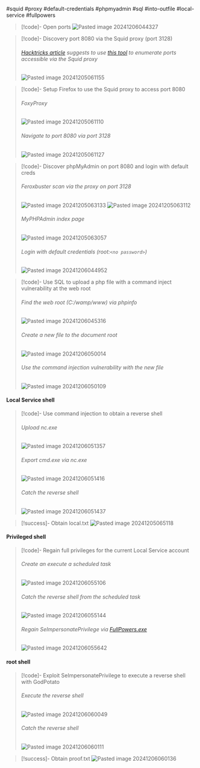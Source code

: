 #squid #proxy #default-credentials #phpmyadmin #sql #into-outfile #local-service #fullpowers

>[!code]- Open ports
>![Pasted image 20241206044327](Images/Pasted%20image%2020241206044327.png)

>[!code]- Discovery port 8080 via the Squid proxy (port 3128)
>###### [Hacktricks article](https://book.hacktricks.xyz/network-services-pentesting/3128-pentesting-squid) suggests to use [this tool](https://github.com/aancw/spose) to enumerate ports accessible via the Squid proxy
>![Pasted image 20241205061155](Images/Pasted%20image%2020241205061155.png)

>[!code]- Setup Firefox to use the Squid proxy to access port 8080
>###### FoxyProxy
>![Pasted image 20241205061110](Images/Pasted%20image%2020241205061110.png)
>###### Navigate to port 8080 via port 3128
>![Pasted image 20241205061127](Images/Pasted%20image%2020241205061127.png)

>[!code]- Discover phpMyAdmin on port 8080 and login with default creds
>###### Feroxbuster scan via the proxy on port 3128
>![Pasted image 20241205063133](Images/Pasted%20image%2020241205063133.png)
>![Pasted image 20241205063112](Images/Pasted%20image%2020241205063112.png)
>###### MyPHPAdmin index page
>![Pasted image 20241205063057](Images/Pasted%20image%2020241205063057.png)
>###### Login with default credentials (root:`<no password>`)
>![Pasted image 20241206044952](Images/Pasted%20image%2020241206044952.png)

>[!code]- Use SQL to upload a php file with a command inject vulnerability at the web root
>###### Find the web root (C:/wamp/www) via phpinfo
>![Pasted image 20241206045316](Images/Pasted%20image%2020241206045316.png)
>###### Create a new file to the document root
>![Pasted image 20241206050014](Images/Pasted%20image%2020241206050014.png)
>###### Use the command injection vulnerability with the new file
>![Pasted image 20241206050109](Images/Pasted%20image%2020241206050109.png)
#### Local Service shell

>[!code]- Use command injection to obtain a reverse shell
>###### Upload nc.exe
>![Pasted image 20241206051357](Images/Pasted%20image%2020241206051357.png)
>###### Export cmd.exe via nc.exe
>![Pasted image 20241206051416](Images/Pasted%20image%2020241206051416.png)
>###### Catch the reverse shell
>![Pasted image 20241206051437](Images/Pasted%20image%2020241206051437.png)

>[!success]- Obtain local.txt
>![Pasted image 20241205065118](Images/Pasted%20image%2020241205065118.png)
#### Privileged shell

>[!code]- Regain full privileges for the current Local Service account
>###### Create an execute a scheduled task
>![Pasted image 20241206055106](Images/Pasted%20image%2020241206055106.png)
>###### Catch the reverse shell from the scheduled task
>![Pasted image 20241206055144](Images/Pasted%20image%2020241206055144.png)
>###### Regain SeImpersonatePrivilege via [FullPowers.exe](https://github.com/itm4n/FullPowers/releases/tag/v0.1)
>![Pasted image 20241206055642](Images/Pasted%20image%2020241206055642.png)
#### root shell

>[!code]- Exploit SeImpersonatePrivilege to execute a reverse shell with GodPotato
>###### Execute the reverse shell
>![Pasted image 20241206060049](Images/Pasted%20image%2020241206060049.png)
>###### Catch the reverse shell
>![Pasted image 20241206060111](Images/Pasted%20image%2020241206060111.png)

>[!success]- Obtain proof.txt
>![Pasted image 20241206060136](Images/Pasted%20image%2020241206060136.png)


